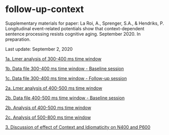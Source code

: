 # follow-up-context

Supplementary materials for paper: La Roi, A., Sprenger, S.A., & Hendriks, P. Longitudinal event-related potentials show that context-dependent sentence processing resists cognitive aging. September 2020. In preparation.

Last update: September 2, 2020


[1a. Lmer analysis of 300-400 ms time window](./Analysis_300-400ms_time_window.Rmd)

[1b. Data file 300-400 ms time window - Baseline session](./S3.300-400_agg_v3.rdat)

[1c. Data file 300-400 ms time window - Follow-up session](./300-400_agg.rdat)

[2a. Lmer analysis of 400-500 ms time window](./Analysis_400-500ms_time_window.Rmd)

[2b. Data file 400-500 ms time window - Baseline session](./400-500_agg.rdat)

[2b. Analysis of 400-500 ms time window](./Analysis_400-500ms_time_window.Rmd)

[2c. Analysis of 500-800 ms time window](./Analysis_500-800ms_time_window.Rmd)

[3. Discussion of effect of Context and Idiomaticity on N400 and P600](./Longitudinal_effects_of_Context_and_Idiomaticity_on_the_N400_and_P600.pdf)

